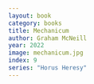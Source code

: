 ```yaml
---
layout: book
category: books
title: Mechanicum
author: Graham McNeill
year: 2022
image: mechanicum.jpg
index: 9
series: "Horus Heresy"
---
```

